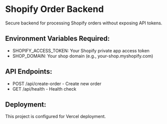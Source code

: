 # Shopify Order Backend

Secure backend for processing Shopify orders without exposing API tokens.

## Environment Variables Required:
- SHOPIFY_ACCESS_TOKEN: Your Shopify private app access token
- SHOP_DOMAIN: Your shop domain (e.g., your-shop.myshopify.com)

## API Endpoints:
- POST /api/create-order - Create new order
- GET /api/health - Health check

## Deployment:
This project is configured for Vercel deployment.